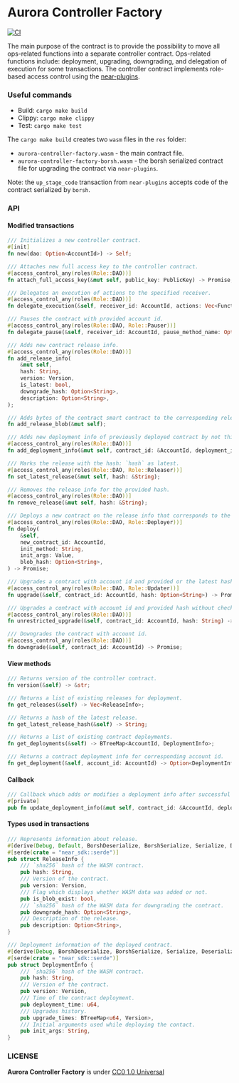 # Aurora Controller Factory

[![CI](https://github.com/aurora-is-near/aurora-controller-factory/actions/workflows/rust.yml/badge.svg?branch=master)](https://github.com/aurora-is-near/aurora-controller-factory/actions/workflows/rust.yml)

The main purpose of the contract is to provide the possibility to move all ops-related
functions into a separate controller contract. Ops-related functions include: deployment,
upgrading, downgrading, and delegation of execution for some transactions. The controller
contract implements role-based access control using the [near-plugins].

### Useful commands

- Build: `cargo make build`
- Clippy: `cargo make clippy`
- Test: `cargo make test`

The `cargo make build` creates two `wasm` files in the `res` folder:

- `aurora-controller-factory.wasm` - the main contract file.
- `aurora-controller-factory-borsh.wasm` - the borsh serialized contract file for upgrading the contract via
  `near-plugins`.

Note: the `up_stage_code` transaction from `near-plugins` accepts code of the contract serialized by `borsh`.

### API

#### Modified transactions

```rust
/// Initializes a new controller contract.
#[init]
fn new(dao: Option<AccountId>) -> Self;

/// Attaches new full access key to the controller contract.
#[access_control_any(roles(Role::DAO))]
fn attach_full_access_key(&mut self, public_key: PublicKey) -> Promise;

/// Delegates an execution of actions to the specified receiver.
#[access_control_any(roles(Role::DAO))]
fn delegate_execution(&self, receiver_id: AccountId, actions: Vec<FunctionCallArgs>) -> Promise;

/// Pauses the contract with provided account id.
#[access_control_any(roles(Role::DAO, Role::Pauser))]
fn delegate_pause(&self, receiver_id: AccountId, pause_method_name: Option<String>) -> Promise;

/// Adds new contract release info.
#[access_control_any(roles(Role::DAO))]
fn add_release_info(
    &mut self,
    hash: String,
    version: Version,
    is_latest: bool,
    downgrade_hash: Option<String>,
    description: Option<String>,
);

/// Adds bytes of the contract smart contract to the corresponding release info.
fn add_release_blob(&mut self);

/// Adds new deployment info of previously deployed contract by not this controller contract.
#[access_control_any(roles(Role::DAO))]
fn add_deployment_info(&mut self, contract_id: &AccountId, deployment_info: &DeploymentInfo);

/// Marks the release with the hash: `hash` as latest.
#[access_control_any(roles(Role::DAO, Role::Releaser))]
fn set_latest_release(&mut self, hash: &String);

/// Removes the release info for the provided hash.
#[access_control_any(roles(Role::DAO))]
fn remove_release(&mut self, hash: &String);

/// Deploys a new contract on the release info that corresponds to the provided hash or the latest.
#[access_control_any(roles(Role::DAO, Role::Deployer))]
fn deploy(
    &self,
    new_contract_id: AccountId,
    init_method: String,
    init_args: Value,
    blob_hash: Option<String>,
) -> Promise;

/// Upgrades a contract with account id and provided or the latest hash.
#[access_control_any(roles(Role::DAO, Role::Updater))]
fn upgrade(&self, contract_id: AccountId, hash: Option<String>) -> Promise;

/// Upgrades a contract with account id and provided hash without checking version.
#[access_control_any(roles(Role::DAO))]
fn unrestricted_upgrade(&self, contract_id: AccountId, hash: String) -> Promise;

/// Downgrades the contract with account id.
#[access_control_any(roles(Role::DAO))]
fn downgrade(&self, contract_id: AccountId) -> Promise;
```

#### View methods

```rust
/// Returns version of the controller contract.
fn version(&self) -> &str;

/// Returns a list of existing releases for deployment.
fn get_releases(&self) -> Vec<ReleaseInfo>;

/// Returns a hash of the latest release.
fn get_latest_release_hash(&self) -> String;

/// Returns a list of existing contract deployments.
fn get_deployments(&self) -> BTreeMap<AccountId, DeploymentInfo>;

/// Returns a contract deployment info for corresponding account id.
fn get_deployment(&self, account_id: AccountId) -> Option<DeploymentInfo>;
```

#### Callback

```rust
/// Callback which adds or modifies a deployment info after successful deployment or upgrading of new contract.
#[private]
pub fn update_deployment_info(&mut self, contract_id: &AccountId, deployment_info: &DeploymentInfo);
```

#### Types used in transactions

```rust
/// Represents information about release.
#[derive(Debug, Default, BorshDeserialize, BorshSerialize, Serialize, Deserialize, Eq, PartialEq)]
#[serde(crate = "near_sdk::serde")]
pub struct ReleaseInfo {
    /// `sha256` hash of the WASM contract.
    pub hash: String,
    /// Version of the contract.
    pub version: Version,
    /// Flag which displays whether WASM data was added or not.
    pub is_blob_exist: bool,
    /// `sha256` hash of the WASM data for downgrading the contract.
    pub downgrade_hash: Option<String>,
    /// Description of the release.
    pub description: Option<String>,
}

/// Deployment information of the deployed contract.
#[derive(Debug, BorshDeserialize, BorshSerialize, Serialize, Deserialize)]
#[serde(crate = "near_sdk::serde")]
pub struct DeploymentInfo {
    /// `sha256` hash of the WASM contract.
    pub hash: String,
    /// Version of the contract.
    pub version: Version,
    /// Time of the contract deployment.
    pub deployment_time: u64,
    /// Upgrades history.
    pub upgrade_times: BTreeMap<u64, Version>,
    /// Initial arguments used while deploying the contact.
    pub init_args: String,
}
```

[near-plugins]: https://github.com/aurora-is-near/near-plugins

### LICENSE

**Aurora Controller Factory** is under [CC0 1.0 Universal](LICENSE)
